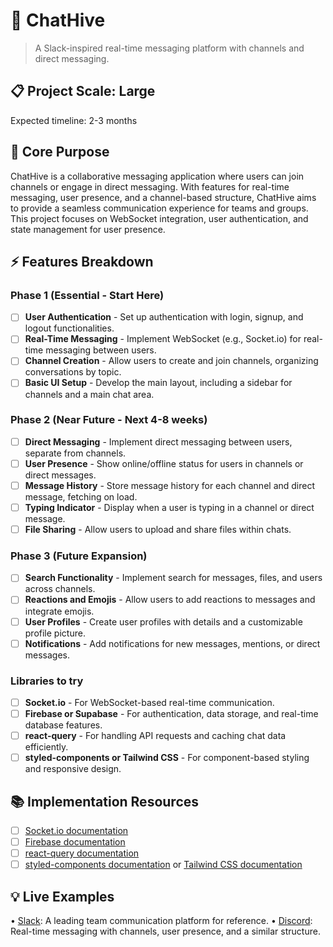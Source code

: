 # 🎯 ChatHive
> A Slack-inspired real-time messaging platform with channels and direct messaging.

## 📋 Project Scale: Large
Expected timeline: 2-3 months

## 🎯 Core Purpose
ChatHive is a collaborative messaging application where users can join channels or engage in direct messaging. With features for real-time messaging, user presence, and a channel-based structure, ChatHive aims to provide a seamless communication experience for teams and groups. This project focuses on WebSocket integration, user authentication, and state management for user presence.

## ⚡ Features Breakdown

### Phase 1 (Essential - Start Here)
- [ ] **User Authentication** - Set up authentication with login, signup, and logout functionalities.
- [ ] **Real-Time Messaging** - Implement WebSocket (e.g., Socket.io) for real-time messaging between users.
- [ ] **Channel Creation** - Allow users to create and join channels, organizing conversations by topic.
- [ ] **Basic UI Setup** - Develop the main layout, including a sidebar for channels and a main chat area.

### Phase 2 (Near Future - Next 4-8 weeks)
- [ ] **Direct Messaging** - Implement direct messaging between users, separate from channels.
- [ ] **User Presence** - Show online/offline status for users in channels or direct messages.
- [ ] **Message History** - Store message history for each channel and direct message, fetching on load.
- [ ] **Typing Indicator** - Display when a user is typing in a channel or direct message.
- [ ] **File Sharing** - Allow users to upload and share files within chats.

### Phase 3 (Future Expansion)
- [ ] **Search Functionality** - Implement search for messages, files, and users across channels.
- [ ] **Reactions and Emojis** - Allow users to add reactions to messages and integrate emojis.
- [ ] **User Profiles** - Create user profiles with details and a customizable profile picture.
- [ ] **Notifications** - Add notifications for new messages, mentions, or direct messages.

### Libraries to try
- [ ] **Socket.io** - For WebSocket-based real-time communication.
- [ ] **Firebase or Supabase** - For authentication, data storage, and real-time database features.
- [ ] **react-query** - For handling API requests and caching chat data efficiently.
- [ ] **styled-components or Tailwind CSS** - For component-based styling and responsive design.

## 📚 Implementation Resources
- [ ] [Socket.io documentation](https://socket.io/docs/)
- [ ] [Firebase documentation](https://firebase.google.com/docs)
- [ ] [react-query documentation](https://react-query.tanstack.com/)
- [ ] [styled-components documentation](https://styled-components.com/docs) or [Tailwind CSS documentation](https://tailwindcss.com/docs)

## 💡 Live Examples
• [Slack](https://slack.com/): A leading team communication platform for reference.
• [Discord](https://discord.com/): Real-time messaging with channels, user presence, and a similar structure.